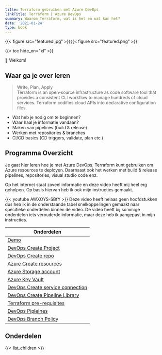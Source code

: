 ```yaml
---
title: Terraform gebruiken met Azure DevOps
linkTitle: Terraform | Azure DevOps
summary: Waarom Terraform, wat is het en wat kan het?
date: '2021-01-24'
type: book
---
```


{{< figure src="featured.jpg" >}}{{< figure src="featured.png" >}}

{{< toc hide_on="xl" >}}

👋 Welkom!
## Waar ga je over leren

> Write, Plan, Apply<br>
Terraform is an open-source infrastructure as code software tool that provides a consistent CLI workflow to manage hundreds of cloud services. Terraform codifies cloud APIs into declarative configuration files.

- Wat heb je nodig om te beginnen?
- Waar haal je informatie vandaan?
- Maken van pipelines (build & release)
- Werken met repositories & branches
- CI/CD basics (CD triggers, validate, plan etc.)

## Programma Overzicht
Je gaat hier leren hoe je met Azure DevOps; Terraform kunt gebruiken om Azure resources te deployen. Daarnaast ook het werken met build & release pipelines, repositories, visual studio code enz.

Op het internet staat zoveel informatie en deze video heeft mij heel erg geholpen. Op basis hiervan heb ik ook mijn instructies gemaakt.

{{< youtube AWXOYS-SBfY >}}
Deze video heeft helaas geen hoofdstukken dus heb ik in de onderstaande tabel snelkoppelingen gemaakt naar specifieke onderdelen binnen de video. De video heeft bij sommige onderdelen iets verouderde informatie, maar deze heb ik aangepast in mijn instructies.

| Onderdelen |
|--|
| [Demo](https://youtu.be/AWXOYS-SBfY?t=39) |
| [DevOps Create Project](https://youtu.be/AWXOYS-SBfY?t=895) |
| [DevOps Create repo](https://youtu.be/AWXOYS-SBfY?t=972) |
| [Azure Create resources](https://youtu.be/AWXOYS-SBfY?t=1207)
| [Azure Storage account](https://youtu.be/AWXOYS-SBfY?t=1346) |
| [Azure Key Vault](https://youtu.be/AWXOYS-SBfY?t=1451) |
| [DevOps Create service connection](https://youtu.be/AWXOYS-SBfY?t=1731) |
| [DevOps Create Pipeline Library](https://youtu.be/AWXOYS-SBfY?t=2353) |
| [Terraform pre-requisites](https://youtu.be/AWXOYS-SBfY?t=2510) |
| [DevOps Pipleines](https://youtu.be/AWXOYS-SBfY?t=2930) |
| [DevOps Branch Policy](https://youtu.be/AWXOYS-SBfY) |

## Onderdelen

{{< list_children >}}